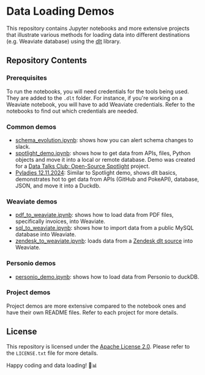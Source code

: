 # Data Loading Demos

This repository contains Jupyter notebooks and more extensive projects that illustrate various methods for loading data into different destinations (e.g. Weaviate database)
using the [dlt](https://github.com/dlt-hub/dlt) library.

## Repository Contents

### Prerequisites

To run the notebooks, you will need credentials for the tools being used. They are added to the `.dlt` folder. For instance, if you're working on a Weaviate notebook, you will have to add Weaviate credentials. Refer to the notebooks to find out which credentials are needed.

### Common demos

- [schema_evolution.ipynb](schema_evolution.ipynb): shows how you can alert schema changes to slack.
- [spotlight_demo.ipynb](spotlight_demo.ipynb): shows how to get data from APIs, files, Python objects and move it into a local or remote database.
  Demo was created for a [Data Talks Club: Open-Source Spotlight](https://youtube.com/playlist?list=PL3MmuxUbc_hJ5t5nnjzC0F2zan76Dpsz0&feature=shared) project.
- [Pyladies 12.11.2024](pyladies-2024-demo): Similar to Spotlight demo, shows dlt basics, demonstrates hot to get data from APIs (GitHub and PokeAPI), database, JSON, and move it into a Duckdb. 

### Weaviate demos

- [pdf_to_weaviate.ipynb](pdf_to_weaviate.ipynb): shows how to load data from PDF files, specifically invoices, into Weaviate.
- [sql_to_weaviate.ipynb](sql_to_weaviate.ipynb): shows how to import data from a public MySQL database into Weaviate.
- [zendesk_to_weaviate.ipynb](zendesk_to_weaviate.ipynb): loads data from a [Zendesk dlt source](https://dlthub.com/docs/dlt-ecosystem/verified-sources/zendesk) into Weaviate.


### Personio demos

- [personio_demo.ipynb](personio_demo.ipynb): shows how to load data from Personio to duckDB.

### Project demos

Project demos are more extensive compared to the notebook ones and have their own README files. Refer to each project for more details.


## License

This repository is licensed under the [Apache License 2.0](LICENSE.txt). Please refer to the `LICENSE.txt` file for more details.

Happy coding and data loading! 🚀📊
